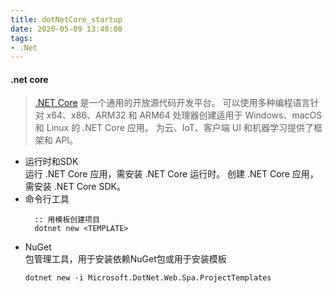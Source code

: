 ```yaml
---
title: dotNetCore_startup
date: 2020-05-09 13:40:00
tags:
- .Net
---
```

#### .net core
> [.NET Core](https://docs.microsoft.com/zh-cn/dotnet/core/introduction) 是一个通用的开放源代码开发平台。 可以使用多种编程语言针对 x64、x86、ARM32 和 ARM64 处理器创建适用于 Windows、macOS 和 Linux 的 .NET Core 应用。 为云、IoT、客户端 UI 和机器学习提供了框架和 API。
  + 运行时和SDK<br>
    运行 .NET Core 应用，需安装 .NET Core 运行时。
  创建 .NET Core 应用，需安装 .NET Core SDK。
  + 命令行工具
    ```
      :: 用模板创建项目
      dotnet new <TEMPLATE>
    ```
  + NuGet<br>
  包管理工具，用于安装依赖NuGet包或用于安装模板
    ```
    dotnet new -i Microsoft.DotNet.Web.Spa.ProjectTemplates
    
    ```
